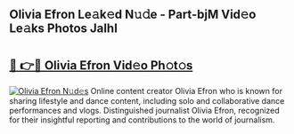 ## Olivia Efron Le𝚊k𝚎d N𝚞𝚍e - Part-bjM Vid𝚎o Le𝚊ks Photos JaIhI

# <h2><a href="http://fbfcxfv.evod.top/?m=Olivia+Efron">🔗 👉🔴 Olivia Efron Vid𝚎o Ph𝚘t𝚘s</a></h2>

[![Olivia Efron N𝚞d𝚎s](https://i.imgur.com/8V9OHl7.gif)](http://fbfcxfv.evod.top/?m=Olivia+Efron)
Online content creator Olivia Efron who is known for sharing lifestyle and dance content, including solo and collaborative dance performances and vlogs. Distinguished journalist Olivia Efron, recognized for their insightful reporting and contributions to the world of journalism. 
